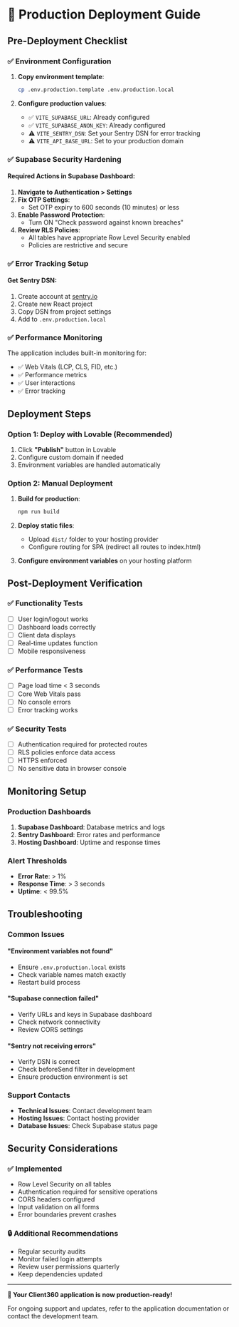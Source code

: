 # 🚀 Production Deployment Guide

## Pre-Deployment Checklist

### ✅ Environment Configuration
1. **Copy environment template**:
   ```bash
   cp .env.production.template .env.production.local
   ```

2. **Configure production values**:
   - ✅ `VITE_SUPABASE_URL`: Already configured
   - ✅ `VITE_SUPABASE_ANON_KEY`: Already configured  
   - ⚠️ `VITE_SENTRY_DSN`: Set your Sentry DSN for error tracking
   - ⚠️ `VITE_API_BASE_URL`: Set to your production domain

### ✅ Supabase Security Hardening

#### Required Actions in Supabase Dashboard:
1. **Navigate to Authentication > Settings**
2. **Fix OTP Settings**:
   - Set OTP expiry to 600 seconds (10 minutes) or less
3. **Enable Password Protection**:
   - Turn ON "Check password against known breaches"
4. **Review RLS Policies**:
   - All tables have appropriate Row Level Security enabled
   - Policies are restrictive and secure

### ✅ Error Tracking Setup

#### Get Sentry DSN:
1. Create account at [sentry.io](https://sentry.io)
2. Create new React project
3. Copy DSN from project settings
4. Add to `.env.production.local`

### ✅ Performance Monitoring

The application includes built-in monitoring for:
- ✅ Web Vitals (LCP, CLS, FID, etc.)
- ✅ Performance metrics
- ✅ User interactions
- ✅ Error tracking

## Deployment Steps

### Option 1: Deploy with Lovable (Recommended)
1. Click **"Publish"** button in Lovable
2. Configure custom domain if needed
3. Environment variables are handled automatically

### Option 2: Manual Deployment
1. **Build for production**:
   ```bash
   npm run build
   ```

2. **Deploy static files**:
   - Upload `dist/` folder to your hosting provider
   - Configure routing for SPA (redirect all routes to index.html)

3. **Configure environment variables** on your hosting platform

## Post-Deployment Verification

### ✅ Functionality Tests
- [ ] User login/logout works
- [ ] Dashboard loads correctly
- [ ] Client data displays
- [ ] Real-time updates function
- [ ] Mobile responsiveness

### ✅ Performance Tests
- [ ] Page load time < 3 seconds
- [ ] Core Web Vitals pass
- [ ] No console errors
- [ ] Error tracking works

### ✅ Security Tests
- [ ] Authentication required for protected routes
- [ ] RLS policies enforce data access
- [ ] HTTPS enforced
- [ ] No sensitive data in browser console

## Monitoring Setup

### Production Dashboards
1. **Supabase Dashboard**: Database metrics and logs
2. **Sentry Dashboard**: Error rates and performance
3. **Hosting Dashboard**: Uptime and response times

### Alert Thresholds
- **Error Rate**: > 1%
- **Response Time**: > 3 seconds
- **Uptime**: < 99.5%

## Troubleshooting

### Common Issues

#### "Environment variables not found"
- Ensure `.env.production.local` exists
- Check variable names match exactly
- Restart build process

#### "Supabase connection failed"
- Verify URLs and keys in Supabase dashboard
- Check network connectivity
- Review CORS settings

#### "Sentry not receiving errors"
- Verify DSN is correct
- Check beforeSend filter in development
- Ensure production environment is set

### Support Contacts
- **Technical Issues**: Contact development team
- **Hosting Issues**: Contact hosting provider
- **Database Issues**: Check Supabase status page

## Security Considerations

### ✅ Implemented
- Row Level Security on all tables
- Authentication required for sensitive operations
- CORS headers configured
- Input validation on all forms
- Error boundaries prevent crashes

### 🔒 Additional Recommendations
- Regular security audits
- Monitor failed login attempts
- Review user permissions quarterly
- Keep dependencies updated

---

**🎉 Your Client360 application is now production-ready!**

For ongoing support and updates, refer to the application documentation or contact the development team.